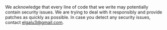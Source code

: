 We acknowledge that every line of code that we write may potentially contain security issues.
We are trying to deal with it responsibly and provide patches as quickly as possible.
In case you detect any security issues, contact elgalu3@gmail.com.
